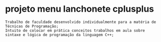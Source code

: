 # projeto menu lanchonete cplusplus
    Trabalho de faculdade desenvolvido individualmente para a matéria de Técnicas de Programação;
    Intuito de colocar em prática conceitos trabalhos em aula sobre sintaxe e lógica de programação da linguagem C++;

